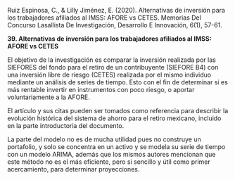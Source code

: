 Ruiz Espinosa, C., & Lilly Jiménez, E. (2020). Alternativas de inversión para los trabajadores afiliados al IMSS: AFORE vs CETES. Memorias Del Concurso Lasallista De Investigación, Desarrollo E Innovación, 6(1), 57-61.         

**39. Alternativas de inversión para los trabajadores afiliados al IMSS: AFORE vs CETES**

El objetivo de la investigación es comparar la inversión realizada por las SIEFORES del fondo para el retiro de un contribuyente (SIEFORE B4) con una inversión libre de riesgo (CETES) realizada por el mismo individuo mediante un análisis de series de tiempo. Esto con el fin de determinar si es más rentable invertir en instrumentos con poco riesgo, o aportar voluntariamente a la AFORE.

El artículo y sus citas pueden ser tomados como referencia para describir la evolución histórica del sistema de ahorro para el retiro mexicano, incluido en la parte introductoria del documento.

La parte del modelo no es de mucha utilidad pues no construye un portafolio, y solo se concentra en un activo y se modela su serie de tiempo con un modelo ARIMA, además que los mismos autores mencionan que este método no es el más eficiente, pero si sencillo y útil como primer acercamiento, para determinar proyecciones.

